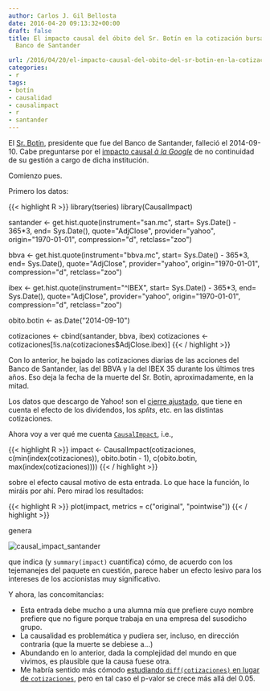 ```yaml
---
author: Carlos J. Gil Bellosta
date: 2016-04-20 09:13:32+00:00
draft: false
title: El impacto causal del óbito del Sr. Botín en la cotización bursátil del benemérito
  Banco de Santander

url: /2016/04/20/el-impacto-causal-del-obito-del-sr-botin-en-la-cotizacion-bursatil-del-benemerito-banco-de-santander/
categories:
- r
tags:
- botín
- causalidad
- causalimpact
- r
- santander
---
```


El [Sr. Botín](https://es.wikipedia.org/wiki/Emilio_Bot%C3%ADn), presidente que fue del Banco de Santander, falleció el 2014-09-10. Cabe preguntarse por el [impacto causal _à la Google_](https://www.datanalytics.com/2014/09/23/el-impacto-causal-de-google/) de no continuidad de su gestión a cargo de dicha institución.

Comienzo pues.

Primero los datos:


{{< highlight R >}}
library(tseries)
library(CausalImpact)

santander <- get.hist.quote(instrument="san.mc",
    start= Sys.Date() - 365*3,
    end= Sys.Date(), quote="AdjClose",
    provider="yahoo", origin="1970-01-01",
    compression="d", retclass="zoo")

bbva <- get.hist.quote(instrument="bbva.mc",
    start= Sys.Date() - 365*3,
    end= Sys.Date(), quote="AdjClose",
    provider="yahoo", origin="1970-01-01",
    compression="d", retclass="zoo")

ibex <- get.hist.quote(instrument="^IBEX",
    start= Sys.Date() - 365*3,
    end= Sys.Date(), quote="AdjClose",
    provider="yahoo", origin="1970-01-01",
    compression="d", retclass="zoo")

obito.botin <- as.Date("2014-09-10")

cotizaciones <- cbind(santander, bbva, ibex)
cotizaciones <- cotizaciones[!is.na(cotizaciones$AdjClose.ibex)]
{{< / highlight >}}


Con lo anterior, he bajado las cotizaciones diarias de las acciones del Banco de Santander, las del BBVA y la del IBEX 35 durante los últimos tres años. Eso deja la fecha de la muerte del Sr. Botín, aproximadamente, en la mitad.

Los datos que descargo de Yahoo! son el [cierre ajustado](https://help.yahoo.com/kb/SLN2311.html), que tiene en cuenta el efecto de los dividendos, los _splits_, etc. en las distintas cotizaciones.

Ahora voy a ver qué me cuenta [`CausalImpact`](https://google.github.io/CausalImpact/CausalImpact.html), i.e.,


{{< highlight R >}}
impact <- CausalImpact(cotizaciones,
    c(min(index(cotizaciones)), obito.botin - 1),
    c(obito.botin, max(index(cotizaciones))))
{{< / highlight >}}

sobre el efecto causal motivo de esta entrada. Lo que hace la función, lo miráis por ahí. Pero mirad los resultados:

{{< highlight R >}}
plot(impact, metrics = c("original", "pointwise"))
{{< / highlight >}}

genera

![causal_impact_santander](/wp-uploads/2016/04/causal_impact_santander.png#center)

que indica (y `summary(impact)` cuantifica) cómo, de acuerdo con los tejemanejes del paquete en cuestión, parece haber un efecto lesivo para los intereses de los accionistas muy significativo.

Y ahora, las concomitancias:

* Esta entrada debe mucho a una alumna mía que prefiere cuyo nombre prefiere que no figure porque trabaja en una empresa del susodicho grupo.
* La causalidad es problemática y pudiera ser, incluso, en dirección contraria (que la muerte se debiese a...)
* Abundando en lo anterior, dada la complejidad del mundo en que vivimos, es plausible que la causa fuese otra.
* Me habría sentido más cómodo [estudiando `diff(cotizaciones)` en lugar de `cotizaciones`](https://www.datanalytics.com/2016/04/11/y-viene-del-espanol-tu/), pero en tal caso el p-valor se crece más allá del 0.05.



